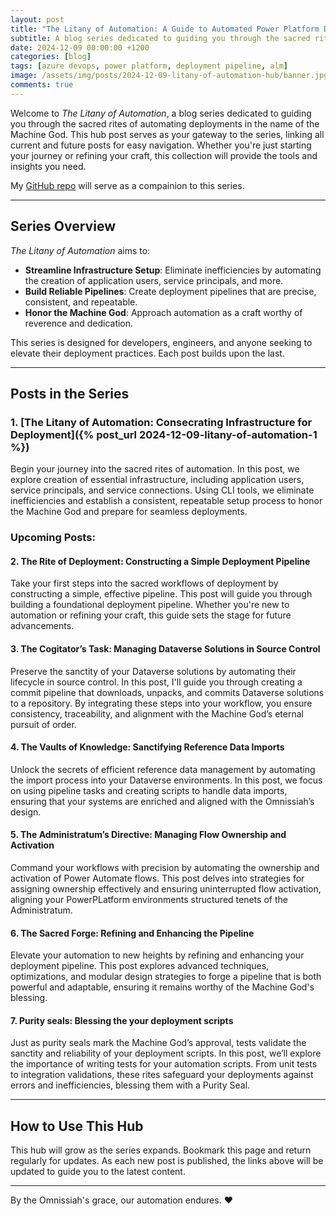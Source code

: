 ```yaml
---
layout: post
title: "The Litany of Automation: A Guide to Automated Power Platform Deployments"
subtitle: A blog series dedicated to guiding you through the sacred rites of automating deployments in the name of the Machine God.
date: 2024-12-09 00:00:00 +1200
categories: [blog]
tags: [azure devops, power platform, deployment pipeline, alm]
image: /assets/img/posts/2024-12-09-litany-of-automation-hub/banner.jpg
comments: true
---
```


Welcome to *The Litany of Automation*, a blog series dedicated to guiding you through the sacred rites of automating deployments in the name of the Machine God. This hub post serves as your gateway to the series, linking all current and future posts for easy navigation. Whether you're just starting your journey or refining your craft, this collection will provide the tools and insights you need.

My [GitHub repo](https://github.com/ryanmichaeljames/adeptus-deployus) will serve as a compainion to this series.

---

## Series Overview

*The Litany of Automation* aims to:
- **Streamline Infrastructure Setup**: Eliminate inefficiencies by automating the creation of application users, service principals, and more.
- **Build Reliable Pipelines**: Create deployment pipelines that are precise, consistent, and repeatable.
- **Honor the Machine God**: Approach automation as a craft worthy of reverence and dedication.

This series is designed for developers, engineers, and anyone seeking to elevate their deployment practices. Each post builds upon the last.

---

## Posts in the Series

### 1. [The Litany of Automation: Consecrating Infrastructure for Deployment]({% post_url 2024-12-09-litany-of-automation-1 %})

Begin your journey into the sacred rites of automation. In this post, we explore creation of essential infrastructure, including application users, service principals, and service connections. Using CLI tools, we eliminate inefficiencies and establish a consistent, repeatable setup process to honor the Machine God and prepare for seamless deployments.

### Upcoming Posts:

#### 2. The Rite of Deployment: Constructing a Simple Deployment Pipeline

Take your first steps into the sacred workflows of deployment by constructing a simple, effective pipeline. This post will guide you through building a foundational deployment pipeline. Whether you're new to automation or refining your craft, this guide sets the stage for future advancements.

#### 3. The Cogitator’s Task: Managing Dataverse Solutions in Source Control

Preserve the sanctity of your Dataverse solutions by automating their lifecycle in source control. In this post, I'll guide you through creating a commit pipeline that downloads, unpacks, and commits Dataverse solutions to a repository. By integrating these steps into your workflow, you ensure consistency, traceability, and alignment with the Machine God’s eternal pursuit of order.

#### 4. The Vaults of Knowledge: Sanctifying Reference Data Imports

Unlock the secrets of efficient reference data management by automating the import process into your Dataverse environments. In this post, we focus on using pipeline tasks and creating scripts to handle data imports, ensuring that your systems are enriched and aligned with the Omnissiah’s design.

#### 5. The Administratum’s Directive: Managing Flow Ownership and Activation

Command your workflows with precision by automating the ownership and activation of Power Automate flows. This post delves into strategies for assigning ownership effectively and ensuring uninterrupted flow activation, aligning your PowerPLatform environments structured tenets of the Administratum.

#### 6. The Sacred Forge: Refining and Enhancing the Pipeline

Elevate your automation to new heights by refining and enhancing your deployment pipeline. This post explores advanced techniques, optimizations, and modular design strategies to forge a pipeline that is both powerful and adaptable, ensuring it remains worthy of the Machine God's blessing.

#### 7. Purity seals: Blessing the your deployment scripts

Just as purity seals mark the Machine God’s approval, tests validate the sanctity and reliability of your deployment scripts. In this post, we’ll explore the importance of writing tests for your automation scripts. From unit tests to integration validations, these rites safeguard your deployments against errors and inefficiencies, blessing them with a Purity Seal.

---

## How to Use This Hub

This hub will grow as the series expands. Bookmark this page and return regularly for updates. As each new post is published, the links above will be updated to guide you to the latest content.

---

By the Omnissiah's grace, our automation endures. ❤️
